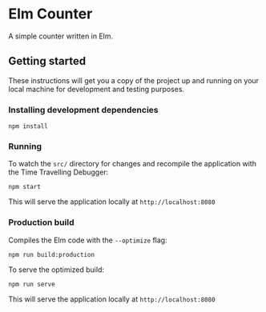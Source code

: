 # Elm Counter

A simple counter written in Elm.

## Getting started

These instructions will get you a copy of the project up and running on your local machine for development and testing purposes.

### Installing development dependencies

```
npm install
```


### Running

To watch the `src/` directory for changes and recompile the application with the Time Travelling Debugger:

```
npm start
```

This will serve the application locally at `http://localhost:8080`


### Production build

Compiles the Elm code with the `--optimize` flag:

```
npm run build:production
```

To serve the optimized build:

```
npm run serve
```

This will serve the application locally at `http://localhost:8080`
